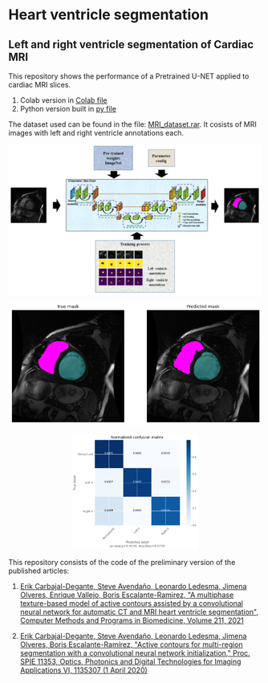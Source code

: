 # Heart ventricle segmentation

## Left and right ventricle segmentation of Cardiac MRI

This repository shows the performance of a Pretrained U-NET applied to cardiac MRI slices.

1. Colab version in [Colab file](colab/UNET_pretrained_multiclass-Git.ipynb)
2. Python version built in [py file](py_version)

The dataset used can be found in the file: [MRI_dataset.rar](MRI_dataset.rar). It cosists of MRI images with left and right ventricle annotations each.

![Sample1](Diagram.png)

![Sample2](Figure_ventricles1.png)

<p align="center">
  <img width="50%" src="https://github.com/erikycd/Heart_segmentation/blob/main/Figure_confusionP.png?raw=true">
</p>

This repository consists of the code of the preliminary version of the published articles:

1. [Erik Carbajal-Degante, Steve Avendaño, Leonardo Ledesma, Jimena Olveres, Enrique Vallejo, Boris Escalante-Ramirez, "A multiphase texture-based model of active contours assisted by a convolutional neural network for automatic CT and MRI heart ventricle segmentation", Computer Methods and Programs in Biomedicine, Volume 211, 2021](https://authors.elsevier.com/a/1do2HcV4L9b%7E%7E)

2. [Erik Carbajal-Degante, Steve Avendaño, Leonardo Ledesma, Jimena Olveres, Boris Escalante-Ramírez, "Active contours for multi-region segmentation with a convolutional neural network initialization," Proc. SPIE 11353, Optics, Photonics and Digital Technologies for Imaging Applications VI, 1135307 (1 April 2020)](https://doi.org/10.1117/12.2556928)
